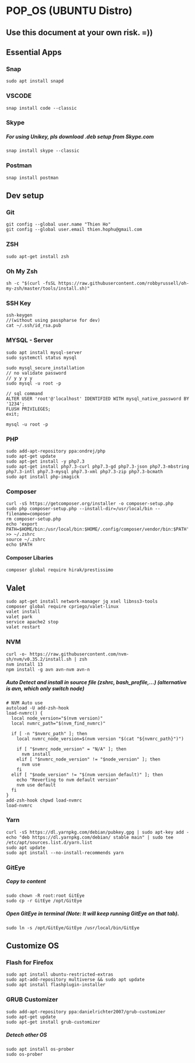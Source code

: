 # POP_OS (UBUNTU Distro)

## Use this document at your own risk. =))

## Essential Apps

### Snap

```
sudo apt install snapd
```

### VSCODE

```
snap install code --classic
```

### Skype

##### For using Unikey, pls download .deb setup from Skype.com

```
snap install skype --classic

```

### Postman

```
snap install postman
```

## Dev setup

### Git

```
git config --global user.name "Thien Ho"
git config --global user.email thien.hophu@gmail.com
```

### ZSH

```
sudo apt-get install zsh
```

### Oh My Zsh

```
sh -c "$(curl -fsSL https://raw.githubusercontent.com/robbyrussell/oh-my-zsh/master/tools/install.sh)"
```

### SSH Key

```
ssh-keygen
//(without using passpharse for dev)
cat ~/.ssh/id_rsa.pub
```

### MYSQL - Server

```
sudo apt install mysql-server
sudo systemctl status mysql

sudo mysql_secure_installation
// no validate password
// y y y y
sudo mysql -u root -p

// sql command
ALTER USER 'root'@'localhost' IDENTIFIED WITH mysql_native_password BY '1234';
FLUSH PRIVILEGES;
exit;

mysql -u root -p
```

### PHP

```
sudo add-apt-repository ppa:ondrej/php
sudo apt-get update
sudo apt-get install -y php7.3
sudo apt-get install php7.3-curl php7.3-gd php7.3-json php7.3-mbstring php7.3-intl php7.3-mysql php7.3-xml php7.3-zip php7.3-bcmath
sudo apt install php-imagick
```

### Composer

```
curl -sS https://getcomposer.org/installer -o composer-setup.php
sudo php composer-setup.php --install-dir=/usr/local/bin --filename=composer
rm composer-setup.php
echo 'export PATH=$HOME/bin:/usr/local/bin:$HOME/.config/composer/vendor/bin:$PATH' >> ~/.zshrc
source ~/.zshrc
echo $PATH
```

#### Composer Libaries

```
composer global require hirak/prestissimo
```

## Valet

```
sudo apt-get install network-manager jq xsel libnss3-tools
composer global require cpriego/valet-linux
valet install
valet park
service apache2 stop
valet restart
```

### NVM

```
curl -o- https://raw.githubusercontent.com/nvm-sh/nvm/v0.35.2/install.sh | zsh
nvm install 13
npm install -g avn avn-nvm avn-n
```

##### Auto Detect and install in source file (zshrc, bash_profile,...) (alternative is avn, which only switch node)

```
# NVM Auto use
autoload -U add-zsh-hook
load-nvmrc() {
  local node_version="$(nvm version)"
  local nvmrc_path="$(nvm_find_nvmrc)"

  if [ -n "$nvmrc_path" ]; then
    local nvmrc_node_version=$(nvm version "$(cat "${nvmrc_path}")")

    if [ "$nvmrc_node_version" = "N/A" ]; then
      nvm install
    elif [ "$nvmrc_node_version" != "$node_version" ]; then
      nvm use
    fi
  elif [ "$node_version" != "$(nvm version default)" ]; then
    echo "Reverting to nvm default version"
    nvm use default
  fi
}
add-zsh-hook chpwd load-nvmrc
load-nvmrc
```

### Yarn

```
curl -sS https://dl.yarnpkg.com/debian/pubkey.gpg | sudo apt-key add -
echo "deb https://dl.yarnpkg.com/debian/ stable main" | sudo tee /etc/apt/sources.list.d/yarn.list
sudo apt update
sudo apt install --no-install-recommends yarn
```

### GitEye

##### Copy to content

```
sudo chown -R root:root GitEye
sudo cp -r GitEye /opt/GitEye
```

##### Open GitEye in terminal (Note: It will keep running GitEye on that tab).

```
sudo ln -s /opt/GitEye/GitEye /usr/local/bin/GitEye
```

## Customize OS

### Flash for Firefox

```
sudo apt install ubuntu-restricted-extras
sudo apt-add-repository multiverse && sudo apt update
sudo apt install flashplugin-installer
```

### GRUB Customizer

```
sudo add-apt-repository ppa:danielrichter2007/grub-customizer
sudo apt-get update
sudo apt-get install grub-customizer
```
##### Detech other OS
```
sudo apt install os-prober
sudo os-prober
```
